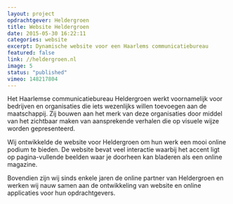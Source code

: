```yaml
---
layout: project
opdrachtgever: Heldergroen
title: Website Heldergroen
date: 2015-05-30 16:22:11
categories: website
excerpt: Dynamische website voor een Haarlems communicatiebureau
featured: false
link: //heldergroen.nl
image: 5
status: "published"
vimeo: 148217804
---
```

Het Haarlemse communicatiebureau Heldergroen werkt voornamelijk voor bedrijven en organisaties die iets wezenlijks willen toevoegen aan de maatschappij. Zij bouwen aan het merk van deze organisaties door middel van het zichtbaar maken van aansprekende verhalen die op visuele wijze worden gepresenteerd.

Wij ontwikkelde de website voor Heldergroen om hun werk een mooi online podium te bieden. De website bevat veel interactie waarbij het accent ligt op pagina-vullende beelden waar je doorheen kan bladeren als een online magazine.

Bovendien zijn wij sinds enkele jaren de online partner van Heldergroen en werken wij nauw samen aan de ontwikkeling van website en online applicaties voor hun opdrachtgevers.
